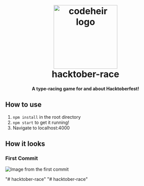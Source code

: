 
<h1 align="center">
  <br>
      <img src="https://pbs.twimg.com/profile_images/1168932795185586176/wvIE7fUn_400x400.jpg" alt="codeheir logo" title="Codeheir"  height="200" />
  <br>
  hacktober-race
  <br>
</h1>

<h4 align="center">A type-racing game for and about Hacktoberfest!</h4>

## How to use
1. `npm install` in the root directory
2. `npm start` to get it running!
3. Navigate to localhost:4000


## How it looks

### First Commit
![Image from the first commit](https://imgur.com/eVRj886)

"# hacktober-race" 
"# hacktober-race" 
